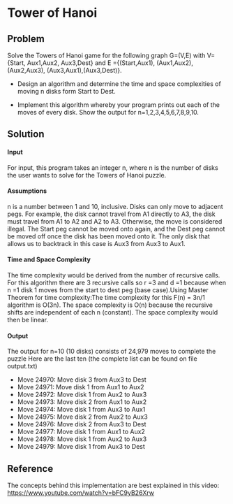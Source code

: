 # Tower of Hanoi 

## Problem
Solve the Towers of Hanoi game for the following graph G=(V,E) with V={Start, Aux1,Aux2, Aux3,Dest} 
and E ={(Start,Aux1), (Aux1,Aux2), (Aux2,Aux3), (Aux3,Aux1),(Aux3,Dest)}.

* Design an algorithm and determine the time and space complexities of moving n disks form Start to Dest.

* Implement this algorithm whereby your program prints out each of the moves of every disk. Show the output for n=1,2,3,4,5,6,7,8,9,10.

## Solution

#### Input
For input, this program takes an integer n, where n is the number of disks the user wants to solve for the Towers of Hanoi puzzle.

#### Assumptions
n is a number between 1 and 10, inclusive. Disks can only move to adjacent pegs. For example, the disk cannot travel from A1 directly to A3, the disk must travel from A1 to A2 and A2 to A3. Otherwise, the move is considered illegal. The Start peg cannot be moved onto again, and the Dest peg cannot be moved off once the disk has been moved onto it. The only disk that allows us to backtrack in this case is Aux3 from Aux3 to Aux1.
#### Time and Space Complexity
The time complexity would be derived from the number of recursive calls. For this algorithm there are 3 recursive calls so r =3 and d =1 because when n =1 disk 1 moves from the start to dest peg (base case).Using Master Theorem for time complexity:The time complexity for this F(n) = 3n/1 algorithm is O(3n).
The space complexity is O(n) because the recursive shifts are independent of each n (constant). The space complexity would then be linear.

#### Output

The output for n=10 (10 disks) consists of 24,979 moves to complete the puzzle
Here are the last ten (the complete list can be found on file output.txt)

* Move 24970: Move disk 3 from Aux3 to Dest
* Move 24971: Move disk 1 from Aux1 to Aux2
* Move 24972: Move disk 1 from Aux2 to Aux3
* Move 24973: Move disk 2 from Aux1 to Aux2
* Move 24974: Move disk 1 from Aux3 to Aux1
* Move 24975: Move disk 2 from Aux2 to Aux3
* Move 24976: Move disk 2 from Aux3 to Dest
* Move 24977: Move disk 1 from Aux1 to Aux2
* Move 24978: Move disk 1 from Aux2 to Aux3
* Move 24979: Move disk 1 from Aux3 to Dest



## Reference 
The concepts behind this implementation are best explained in this video:
https://www.youtube.com/watch?v=bFC9yB26Xrw
